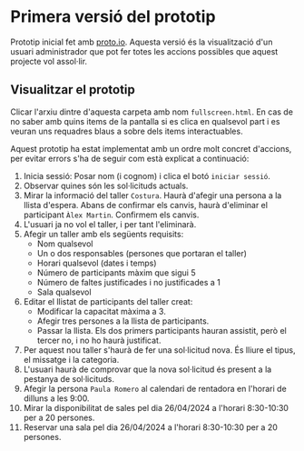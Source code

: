 # Primera versió del prototip

Prototip inicial fet amb [proto.io](https://proto.io). Aquesta versió és la visualització d'un usuari 
administrador que pot fer totes les accions possibles que aquest projecte vol assol·lir.

## Visualitzar el prototip
Clicar l'arxiu dintre d'aquesta carpeta amb nom `fullscreen.html`. En cas de no saber amb quins items de la pantalla si es clica en qualsevol part i es veuran uns requadres blaus a sobre dels items interactuables.  

Aquest prototip ha estat implementat amb un ordre molt concret d'accions, per evitar errors s'ha de seguir com està explicat a continuació:
1. Inicia sessió: Posar nom (i cognom) i clica el botó `iniciar sessió`. 
2. Observar quines són les sol·licituds actuals. 
3. Mirar la informació del taller `Costura`. Haurà d'afegir una persona a la llista d'espera. Abans de confirmar els canvis, haurà d'eliminar el participant `Àlex Martin`. Confirmem els canvis.
5. L'usuari ja no vol el taller, i per tant l'eliminarà.
6. Afegir un taller amb els següents requisits:
   - Nom qualsevol
   - Un o dos responsables (persones que portaran el taller)
   - Horari qualsevol (dates i temps)
   - Número de participants màxim que sigui 5
   - Número de faltes justificades i no justificades a 1
   - Sala qualsevol
7. Editar el llistat de participants del taller creat:
   - Modificar la capacitat màxima a 3. 
   - Afegir tres persones a la llista de participants.
   - Passar la llista. Els dos primers participants hauran assistit, però el tercer no, i no ho haurà justificat.
8. Per aquest nou taller s'haurà de fer una sol·licitud nova. És lliure el tipus, el missatge i la categoria. 
9. L'usuari haurà de comprovar que la nova sol·licitud és present a la pestanya de sol·licituds. 
10. Afegir la persona `Paula Romero` al calendari de rentadora en l'horari de dilluns a les 9:00. 
11. Mirar la disponibilitat de sales pel dia 26/04/2024 a l'horari 8:30-10:30 per a 20 persones. 
12. Reservar una sala pel dia 26/04/2024 a l'horari 8:30-10:30 per a 20 persones.